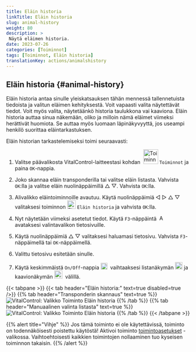 ```yaml
---
title: Eläin historia
linkTitle: Eläin historia
slug: animal-history
weight: 80
description: >
 Näytä eläimen historia.
date: 2023-07-26
categories: [Toiminnot]
tags: [Toiminnot, Eläin historia]
translationKey: actions/animalshistory
---
```


## Eläin historia {#animal-history}

Eläin historia antaa sinulle yleiskatsauksen tähän mennessä tallennetuista tiedoista ja valitun eläimen kehityksestä. Voit vapaasti valita näytettävät tiedot. Voit myös valita, näytetäänkö historia taulukkona vai kaaviona. Eläin historia auttaa sinua näkemään, oliko ja milloin nämä eläimet viimeksi herättivät huomiota. Se auttaa myös luomaan läpinäkyvyyttä, jos useampi henkilö suorittaa eläintarkastuksen.

Eläin historian tarkastelemiseksi toimi seuraavasti:

1. Valitse päävalikosta VitalControl-laitteestasi kohdan &nbsp;<img src="/icons/actions.svg" width="40" align="bottom" alt="Toiminnot" />  `Toiminnot` ja paina `OK`-nappia.

2. Joko skannaa eläin transponderilla tai valitse eläin listasta. Vahvista `OK`:lla ja valitse eläin nuolinäppäimillä △ ▽. Vahvista `OK`:lla.

3. Alivalikko eläintoiminnoille avautuu. Käytä nuolinäppäimiä ◁ ▷ △ ▽ valitaksesi toiminnon <img src="/icons/actions/history.svg" width="23" align="bottom" alt="Eläin historia" /> `Eläin historia` ja vahvista `OK`:lla.

4. Nyt näytetään viimeksi asetetut tiedot. Käytä `F3`-näppäintä &nbsp;<img src="/icons/footer/open-popup.svg" width="15" align="bottom" alt="Avaa valikko" /> avataksesi valintavalikon tietosivuille.

5. Käytä nuolinäppäimiä △ ▽ valitaksesi haluamasi tietosivu. Vahvista `F3`-näppäimellä tai `OK`-näppäimellä.

6. Valittu tietosivu esitetään sinulle.

7. Käytä keskimmäistä `On/Off`-nappia <img src="/icons/footer/on-off.svg" width="18" align="bottom" alt="On/Off-nappi" />&nbsp; vaihtaaksesi listanäkymän <img src="/icons/footer/list.svg" width="20" align="bottom" alt="Listanäkymä" /> ja kaavionäkymän <img src="/icons/footer/chart.svg" width="22" align="bottom" alt="Kaavionäkymä" />&nbsp; välillä.

{{< tabpane >}}
{{< tab header="Eläin historia:" text=true disabled=true />}}
{{% tab header="Transponderin skannaus" text=true %}}
![VitalControl: Valikko Toiminto Eläin historia](../images/animalhistory-scan.png "Eläin historia")
{{% /tab %}}
{{% tab header="Manuaalinen valinta listasta" text=true %}}
![VitalControl: Valikko Toiminto Eläin historia](../images/animalhistory.png "Eläin historia")
{{% /tab %}}
{{< /tabpane >}}

{{% alert title="Vihje" %}}
Jos tämä toiminto ei ole käytettävissä, toiminto on todennäköisesti poistettu käytöstä! Aktivoi toiminto [toimintoasetukset](../setting/) -valikossa. Vaihtoehtoisesti kaikkien toimintojen nollaaminen tuo kyseisen toiminnon takaisin.
{{% /alert %}}
